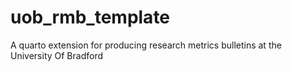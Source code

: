 # uob_rmb_template
 A quarto extension for producing research metrics bulletins at the University Of Bradford
